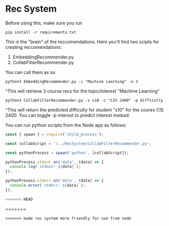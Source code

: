# Rec System
Before using this, make sure you run 
```
pip install -r requirements.txt
```
This is the "brain" of the reccomendations. Here you'll find two scipts for creating reccomendations:
1. EmbeddingRecommender.py
2. CollabFilterRecommender.py

You can call them as so
```
python3 EmbeddingRecommender.py -i "Machine Learning" -n 3
```
^This will retrieve 3 course recs for the topic/interest "Machine Learning"

```
python3 CollabFilterRecommender.py -s s10 -c "CIS 2400" -p difficulty
```
^This will return the predicted difficulty for student "s10" for the coures CIS 2400. 
You can toggle -p interest to predict interest instead.


You can run python scripts from the Node app as follows:
```javascript
const { spawn } = require('child_process');

const collabScript = '/../RecSystem/CollabFilterRecommender.py';

const pythonProcess = spawn('python', [collabScript]);

pythonProcess.stdout.on('data', (data) => {
  console.log(`stdout: ${data}`);
});

pythonProcess.stderr.on('data', (data) => {
  console.error(`stderr: ${data}`);
});

<<<<<<< HEAD
```
=======
```
>>>>>>> made rec system more friendly for use from node
